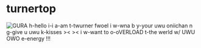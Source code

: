 # turnertop
![GURA](https://user-images.githubusercontent.com/89334184/181675536-b23fe240-55f0-443f-8123-bb47a8ec2315.png)
h-hello i-i a-am t-twurner fwoel 
i w-wna b y-your uwu oniichan n g-give u uwu k-kisses >&lt; >&lt; 
i w-want to o-oVERLOAD t-the werld w/ UWU OWO e-energy !!!
